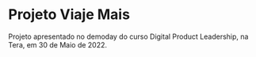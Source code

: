 # Projeto Viaje Mais
 Projeto apresentado no demoday do curso Digital Product Leadership, na Tera, em 30 de Maio de 2022.
